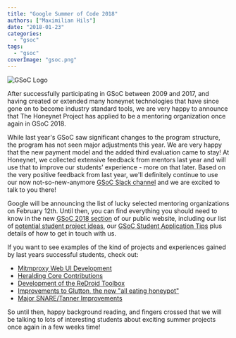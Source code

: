 ```yaml
---
title: "Google Summer of Code 2018"
authors: ["Maximilian Hils"]
date: "2018-01-23"
categories: 
  - "gsoc"
tags: 
  - "gsoc"
coverImage: "gsoc.png"
---
```


![GSoC Logo](images/GSoC-logo-horizontal-800.png)

After successfully participating in GSoC between 2009 and 2017, and having created or extended many honeynet technologies that have since gone on to become industry standard tools, we are very happy to announce that The Honeynet Project has applied to be a mentoring organization once again in GSoC 2018.

While last year's GSoC saw significant changes to the program structure, the program has not seen major adjustments this year. We are very happy that the new payment model and the added third evaluation came to stay! At Honeynet, we collected extensive feedback from mentors last year and will use that to improve our students’ experience - more on that later. Based on the very positive feedback from last year, we'll definitely continue to use our now not-so-new-anymore [GSoC Slack channel](https://gsoc-slack.honeynet.org/) and we are excited to talk to you there!

Google will be announcing the list of lucky selected mentoring organizations on February 12th. Until then, you can find everything you should need to know in the new [GSoC 2018 section](https://honeynet.org/gsoc2018/) of our public website, including our list of [potential student project ideas](https://honeynet.org/gsoc2018/ideas), our [GSoC Student Application Tips](https://honeynet.org/gsoc2018/application-tips) plus details of how to get in touch with us.

If you want to see examples of the kind of projects and experiences gained by last years successful students, check out:

- [Mitmproxy Web UI Development](https://honeynet.org/node/1359)
- [Heralding Core Contributions](https://honeynet.org/node/1360)
- [Development of the ReDroid Toolbox](https://honeynet.org/node/1361)
- [Improvements to Glutton, the new "all eating honeypot"](https://honeynet.org/node/1363)
- [Major SNARE/Tanner Improvements](https://honeynet.org/node/1362)

So until then, happy background reading, and fingers crossed that we will be talking to lots of interesting students about exciting summer projects once again in a few weeks time!
